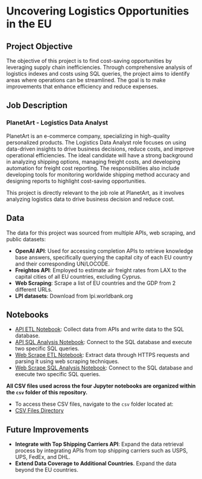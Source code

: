 # Uncovering Logistics Opportunities in the EU

## Project Objective
The objective of this project is to find cost-saving opportunities by leveraging supply chain inefficiencies. Through comprehensive analysis of logistics indexes and costs using SQL queries, the project aims to identify areas where operations can be streamlined. The goal is to make improvements that enhance efficiency and reduce expenses.

## Job Description
### PlanetArt - Logistics Data Analyst
PlanetArt is an e-commerce company, specializing in high-quality personalized products. The Logistics Data Analyst role focuses on using data-driven insights to drive business decisions, reduce costs, and improve operational efficiencies. The ideal candidate will have a strong background in analyzing shipping options, managing freight costs, and developing automation for freight cost reporting. The responsibilities also include developing tools for monitoring worldwide shipping method accuracy and designing reports to highlight cost-saving opportunities.

This project is directly relevant to the job role at PlanetArt, as it involves analyzing logistics data to drive business decision and reduce cost. 

## Data
The data for this project was sourced from multiple APIs, web scraping, and public datasets: 

- **OpenAI API**: Used for accessing completion APIs to retrieve knowledge base answers, specifically querying the capital city of each EU country and their corresponding UN/LOCODE.
- **Freightos API**: Employed to estimate air freight rates from LAX to the capital cities of all EU countries, excluding Cyprus.
- **Web Scraping**: Scrape a list of EU countries and the GDP from 2 different URLs.
- **LPI datasets**: Download from lpi.worldbank.org 

## Notebooks
- [API ETL Notebook](notebooks/API_ETL.ipynb): Collect data from APIs and write data to the SQL database.
- [API SQL Analysis Notebook](notebooks/API_SQL_Analysis.ipynb): Connect to the SQL database and execute two specific SQL queries.
- [Web Scrape ETL Notebook](notebooks/Web_Scrape_ETL.ipynb): Extract data through HTTPS requests and parsing it using web scraping techniques.
- [Web Scrape SQL Analysis Notebook](notebooks/Web_Scrape_SQL_Analysis.ipynb): Connect to the SQL database and execute two specific SQL queries.

**All CSV files used across the four Jupyter notebooks are organized within the `csv` folder of this repository.**
- To access these CSV files, navigate to the `csv` folder located at:
- [CSV Files Directory](notebooks/csv)

## Future Improvements
- **Integrate with Top Shipping Carriers API**: Expand the data retrieval process by integrating APIs from top shipping carriers such as USPS, UPS, FedEx, and DHL.
- **Extend Data Coverage to Additional Countries**. Expand the data beyond the EU countries. 